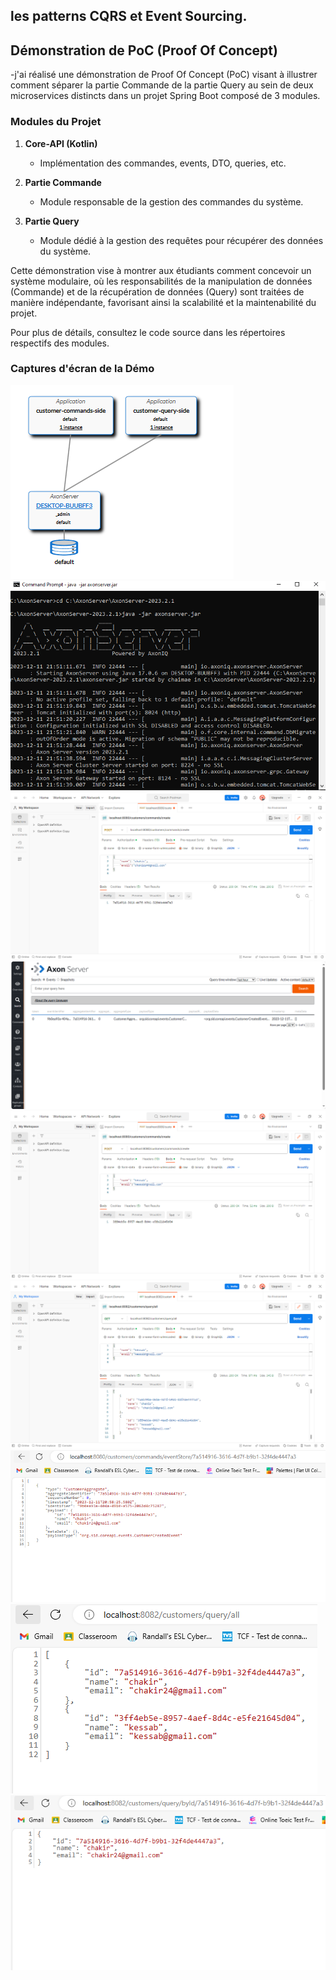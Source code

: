 ## les patterns CQRS et Event Sourcing.

## Démonstration de PoC (Proof Of Concept)
-j'ai réalisé une démonstration de Proof Of Concept (PoC) visant à illustrer comment séparer la partie Commande de la partie Query au sein de deux microservices distincts dans un projet Spring Boot composé de 3 modules.

### Modules du Projet

1. **Core-API (Kotlin)**
    - Implémentation des commandes, events, DTO, queries, etc.

2. **Partie Commande**
    - Module responsable de la gestion des commandes du système.

3. **Partie Query**
    - Module dédié à la gestion des requêtes pour récupérer des données du système.

Cette démonstration vise à montrer aux étudiants comment concevoir un système modulaire, où les responsabilités de la manipulation de données (Commande) et de la récupération de données (Query) sont traitées de manière indépendante, favorisant ainsi la scalabilité et la maintenabilité du projet.

Pour plus de détails, consultez le code source dans les répertoires respectifs des modules.

### Captures d'écran de la Démo
![Capture d'écran 1](https://github.com/Chaimae-Chakir/PoC-Event-Driven-Architecture-CQRS-and-Event-Souring-with-Spring-Cloud-and-AXON/blob/main/captures/Capture.PNG)<br>
![Capture d'écran 2](https://github.com/Chaimae-Chakir/PoC-Event-Driven-Architecture-CQRS-and-Event-Souring-with-Spring-Cloud-and-AXON/blob/main/captures/Capture8.png)<br>
![Capture d'écran 3](https://github.com/Chaimae-Chakir/PoC-Event-Driven-Architecture-CQRS-and-Event-Souring-with-Spring-Cloud-and-AXON/blob/main/captures/Capture1.png)<br>
![Capture d'écran 4](https://github.com/Chaimae-Chakir/PoC-Event-Driven-Architecture-CQRS-and-Event-Souring-with-Spring-Cloud-and-AXON/blob/main/captures/Capture2.png)<br>
![Capture d'écran 5](https://github.com/Chaimae-Chakir/PoC-Event-Driven-Architecture-CQRS-and-Event-Souring-with-Spring-Cloud-and-AXON/blob/main/captures/Capture3.png)<br>
![Capture d'écran 6](https://github.com/Chaimae-Chakir/PoC-Event-Driven-Architecture-CQRS-and-Event-Souring-with-Spring-Cloud-and-AXON/blob/main/captures/Capture4.png)<br>
![Capture d'écran 7](https://github.com/Chaimae-Chakir/PoC-Event-Driven-Architecture-CQRS-and-Event-Souring-with-Spring-Cloud-and-AXON/blob/main/captures/Capture5.png)<br>
![Capture d'écran 8](https://github.com/Chaimae-Chakir/PoC-Event-Driven-Architecture-CQRS-and-Event-Souring-with-Spring-Cloud-and-AXON/blob/main/captures/Capture6.png)<br>
![Capture d'écran 9](https://github.com/Chaimae-Chakir/PoC-Event-Driven-Architecture-CQRS-and-Event-Souring-with-Spring-Cloud-and-AXON/blob/main/captures/Capture7.png)<br>
